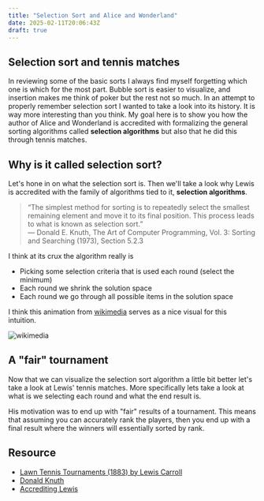 ```yaml
---
title: "Selection Sort and Alice and Wonderland"
date: 2025-02-11T20:06:43Z
draft: true
---
```


## Selection sort and tennis matches

In reviewing some of the basic sorts I always find myself forgetting which one
is which for the most part. Bubble sort is easier to visualize, and insertion
makes me think of poker but the rest not
so much. In an attempt to properly remember selection sort I wanted to take
a look into its history. It is way more interesting than you think. My
goal here is to show you how the author of Alice and Wonderland is accredited
with formalizing the general sorting algorithms called **selection algorithms**
but also that he did this through tennis matches.

## Why is it called selection sort?

Let's hone in on what the selection sort is. Then we'll take a look why Lewis
is accredited with the family of algorithms tied to it, **selection algorithms**.

> “The simplest method for sorting is to repeatedly select the smallest
> remaining element and move it to its final position. This process leads to
> what is known as selection sort.”\
> — Donald E. Knuth, The Art of Computer
> Programming, Vol. 3: Sorting and Searching (1973), Section 5.2.3

I think at its crux the algorithm really is

- Picking some selection criteria that is used each round (select the minimum)
- Each round we shrink the solution space
- Each round we go through all possible items in the solution space

I think this animation from [wikimedia](https://upload.wikimedia.org/wikipedia/commons/3/3e/Sorting_selection_sort_anim.gif)
serves as a nice visual for this intuition.

![wikimedia](https://upload.wikimedia.org/wikipedia/commons/3/3e/Sorting_selection_sort_anim.gif)

## A "fair" tournament

Now that we can visualize the selection sort algorithm a little bit better
let's take a look at Lewis' tennis matches. More specifically lets take
a look at what is we selecting each round and what the end result is.

His motivation was to end up with "fair" results of a tournament.
This means that assuming you can accurately rank the players, then
you end up with a final result where the winners will essentially
sorted by rank.

## Resource

- [Lawn Tennis Tournaments (1883) by Lewis Carroll](https://schnark.github.io/lewis-carroll/html/texts/lawn-tennis-tournaments-1883.html#5-an-equitable-system-for-scoring-in-matches)
- [Donald Knuth](<https://seriouscomputerist.atariverse.com/media/pdf/book/Art%20of%20Computer%20Programming%20-%20Volume%203%20(Sorting%20&%20Searching).pdf>)
- [Accrediting Lewis](https://people.csail.mit.edu/rivest/pubs/BFPRT73.pdf)
